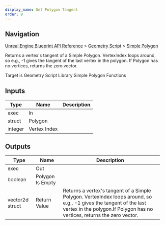 ```yaml
---
display_name: Get Polygon Tangent
order: 8
---
```

## Navigation

[Unreal Engine Blueprint API Reference](https://dev.epicgames.com/documentation/en-us/unreal-engine/BlueprintAPI) > [Geometry Script](https://dev.epicgames.com/documentation/en-us/unreal-engine/BlueprintAPI/GeometryScript) > [Simple Polygon](https://dev.epicgames.com/documentation/en-us/unreal-engine/BlueprintAPI/GeometryScript/SimplePolygon)

Returns a vertex's tangent of a Simple Polygon. VertexIndex loops around, so e.g., -1 gives the tangent of the last vertex in the polygon.
If Polygon has no vertices, returns the zero vector.

Target is Geometry Script Library Simple Polygon Functions

## Inputs

| Type | Name | Description |
| --- | --- | --- |
| exec | In |  |
| struct | Polygon |  |
| integer | Vertex Index |  |

## Outputs

| Type | Name | Description |
| --- | --- | --- |
| exec | Out |  |
| boolean | Polygon Is Empty |  |
| vector2d struct | Return Value | Returns a vertex's tangent of a Simple Polygon. VertexIndex loops around, so e.g., -1 gives the tangent of the last vertex in the polygon.If Polygon has no vertices, returns the zero vector. |
